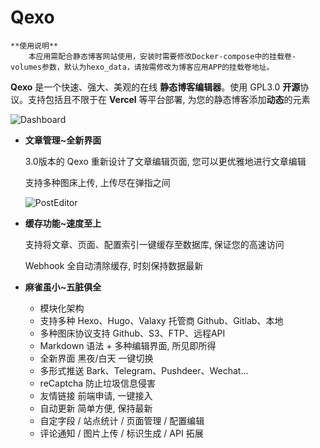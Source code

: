 # Qexo
```
**使用说明**
    本应用需配合静态博客网站使用，安装时需要修改Docker-compose中的挂载卷-volumes参数，默认为hexo_data，请按需修改为博客应用APP的挂载卷地址。
```

**Qexo** 是一个快速、强大、美观的在线 **静态博客编辑器**。使用 GPL3.0 **开源**协议。支持包括且不限于在 **Vercel** 等平台部署, 为您的静态博客添加**动态**的元素

![Dashboard](https://s2.loli.net/2024/07/19/r1XJPHnYANKbcRl.png)

- **文章管理~全新界面**

  3.0版本的 Qexo 重新设计了文章编辑页面, 您可以更优雅地进行文章编辑

  支持多种图床上传, 上传尽在弹指之间

  ![PostEditor](https://s2.loli.net/2024/07/19/q3LlJutFDCvpbMh.png)

- **缓存功能~速度至上**

  支持将文章、页面、配置索引一键缓存至数据库, 保证您的高速访问

  Webhook 全自动清除缓存, 时刻保持数据最新

- **麻雀虽小~五脏俱全**

  - 模块化架构
  - 支持多种 Hexo、Hugo、Valaxy 托管商 Github、Gitlab、本地
  - 多种图床协议支持 Github、S3、FTP、远程API
  - Markdown 语法 + 多种编辑界面, 所见即所得
  - 全新界面 黑夜/白天 一键切换
  - 多形式推送 Bark、Telegram、Pushdeer、Wechat...
  - reCaptcha 防止垃圾信息侵害
  - 友情链接 前端申请, 一键接入
  - 自动更新 简单方便, 保持最新
  - 自定字段 / 站点统计 / 页面管理 / 配置编辑
  - 评论通知 / 图片上传 / 标识生成 / API 拓展
